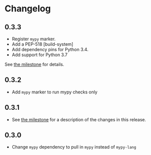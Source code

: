 # Changelog

## 0.3.3
* Register `mypy` marker.
* Add a PEP-518 [build-system]
* Add dependency pins for Python 3.4.
* Add support for Python 3.7

See [the milestone](https://github.com/dbader/pytest-mypy/milestone/3) for details.

## 0.3.2
* Add `mypy` marker to run mypy checks only

## 0.3.1
* See [the milestone](https://github.com/dbader/pytest-mypy/milestone/1?closed=1) for a description of the changes in this release.

## 0.3.0
* Change `mypy` dependency to pull in `mypy` instead of `mypy-lang`
